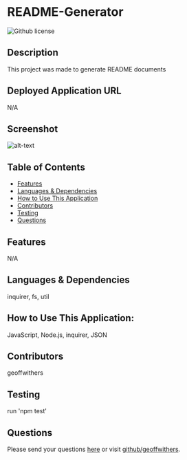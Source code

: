 # README-Generator 
![Github license](https://img.shields.io/badge/license--blue.svg)
## Description
This project was made to generate README documents
## Deployed Application URL
N/A
## Screenshot
![alt-text](N/A)
## Table of Contents
* [Features](#features)
* [Languages & Dependencies](#languagesanddependencies)
* [How to Use This Application](#HowtoUseThisApplication)
* [Contributors](#contributors)
* [Testing](#testing)
* [Questions](#questions)
## Features
N/A
## Languages & Dependencies
inquirer, fs, util
## How to Use This Application:
JavaScript, Node.js, inquirer, JSON
## Contributors
geoffwithers
## Testing
run 'npm test'
## Questions
Please send your questions [here](mailto:geoffwithers91@gmail.com?subject=[GitHub]%20Dev%20Connect) or visit [github/geoffwithers](https://github.com/geoffwithers).
